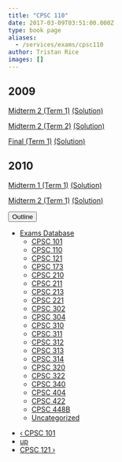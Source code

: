 ```yaml
---
title: "CPSC 110"
date: 2017-03-09T03:51:00.000Z
type: book page
aliases:
  - /services/exams/cpsc110
author: Tristan Rice
images: []
---
```


<div class="field field-name-body field-type-text-with-summary field-label-hidden"><div class="field-items"><div class="field-item even"><h2>2009</h2>

<p><a href="/files/exams/2009/cs110-2009-t1-midterm2.pdf">Midterm 2 (Term 1)</a> <a href="/files/exams/2009/cs110-2009-t1-midterm2-solution.pdf">(Solution)</a></p>

<p><a href="/files/exams/2009/cs110-2009-t2-midterm2.pdf">Midterm 2 (Term 2)</a> <a href="/files/exams/2009/cs110-2009-t2-midterm2-solution.pdf">(Solution)</a></p>

<p><a href="/files/exams/2009/cs110-2009-t1-final.pdf">Final (Term 1)</a> <a href="/files/exams/2009/cs110-2009-t1-final.pdf">(Solution)</a></p>

<h2>2010</h2>

<p><a href="/files/exams/2010/cs110-2010-t1-midterm1.pdf">Midterm 1 (Term 1)</a> <a href="/files/exams/2010/cs110-2010-t1-midterm1.pdf">(Solution)</a></p>

<p><a href="/files/exams/2010/cs110-2010-t1-midterm2.pdf">Midterm 2 (Term 1)</a> <a href="/files/exams/2010/cs110-2010-t1-midterm2-solution.pdf">(Solution)</a></p>
</div></div></div>  <div id="book-navigation-1440" class="book-navigation">
    <div class="book-toc btn-group pull-right">  <button type="button" class="btn btn-link dropdown-toggle" data-toggle="dropdown"><span class="icon glyphicon glyphicon-list" aria-hidden="true"></span> Outline <span class="caret"></span></button><ul class="dropdown-menu" role="menu"><li class="first last expanded" role="presentation"><a href="/services/exams">Exams Database</a><ul class="dropdown-menu" role="menu"><li class="first leaf" role="presentation"><a href="/services/exams/cpsc101">CPSC 101</a></li>
<li class="leaf active" role="presentation"><a href="/services/exams/cpsc110" class="active">CPSC 110</a></li>
<li class="leaf" role="presentation"><a href="/services/exams/cpsc121">CPSC 121</a></li>
<li class="leaf" role="presentation"><a href="/services/exams/cpsc173">CPSC 173</a></li>
<li class="leaf" role="presentation"><a href="/services/exams/cpsc210">CPSC 210</a></li>
<li class="leaf" role="presentation"><a href="/services/exams/cpsc211">CPSC 211</a></li>
<li class="leaf" role="presentation"><a href="/services/exams/cpsc213">CPSC 213</a></li>
<li class="leaf" role="presentation"><a href="/services/exams/cpsc221">CPSC 221</a></li>
<li class="leaf" role="presentation"><a href="/services/exams/cpsc302">CPSC 302</a></li>
<li class="leaf" role="presentation"><a href="/services/exams/cpsc304">CPSC 304</a></li>
<li class="leaf" role="presentation"><a href="/services/exams/cpsc310">CPSC 310</a></li>
<li class="leaf" role="presentation"><a href="/services/exams/cpsc311">CPSC 311 </a></li>
<li class="leaf" role="presentation"><a href="/services/exams/cpsc312">CPSC 312</a></li>
<li class="leaf" role="presentation"><a href="/services/exams/cpsc313">CPSC 313</a></li>
<li class="leaf" role="presentation"><a href="/services/exams/cpsc314">CPSC 314</a></li>
<li class="leaf" role="presentation"><a href="/services/exams/cpsc320">CPSC 320</a></li>
<li class="leaf" role="presentation"><a href="/services/exams/cpsc322">CPSC 322</a></li>
<li class="leaf" role="presentation"><a href="/services/exams/cpsc340">CPSC 340</a></li>
<li class="leaf" role="presentation"><a href="/services/exams/cpsc404">CPSC 404</a></li>
<li class="leaf" role="presentation"><a href="/services/exams/cpsc422">CPSC 422</a></li>
<li class="leaf" role="presentation"><a href="/services/exams/cpsc448B">CPSC 448B</a></li>
<li class="last leaf" role="presentation"><a href="/node/1455">Uncategorized</a></li>
</ul></li>
</ul></div>
        <ul class="pager clearfix">
              <li class="previous"><a href="/services/exams/cpsc101" class="page-previous" title="Go to previous page">&#x2039; CPSC 101</a></li>
                    <li><a href="/services/exams" class="page-up" title="Go to parent page">up</a></li>
                    <li class="next"><a href="/services/exams/cpsc121" class="page-next" title="Go to next page">CPSC 121 &#x203A;</a></li>
          </ul>
    
  </div>
    <footer>
          </footer>